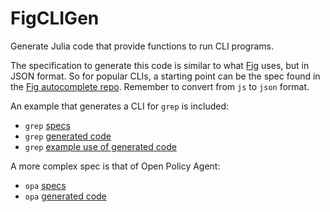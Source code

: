 # FigCLIGen

Generate Julia code that provide functions to run CLI programs.

The specification to generate this code is similar to what [Fig](https://fig.io/) uses, but in JSON format. So for popular CLIs, a starting point can be the spec found in the [Fig autocomplete repo](https://github.com/withfig/autocomplete). Remember to convert from `js` to `json` format.

An example that generates a CLI for `grep` is included:
- `grep` [specs](test/specs/grep.json)
- `grep` [generated code](examples/grep.jl)
- `grep` [example use of generated code](test/greptest.jl)

A more complex spec is that of Open Policy Agent:
- `opa` [specs](test/specs/opa.json)
- `opa` [generated code](examples/opa.jl)